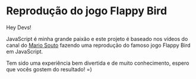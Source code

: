 # Reprodução do jogo Flappy Bird
 
 Hey Devs!
 
 JavaScript é minha grande paixão e este projeto é baseado nos vídeos do canal do [Mario Souto](https://www.youtube.com/channel/UCzR2u5RWXWjUh7CwLSvbitA) fazendo uma reprodução do famoso jogo Flappy Bird em JavaScript. 
 
 Tem sido uma experiência bem divertida e de muito conhecimento, espero que vocês gostem do resultado! =)
